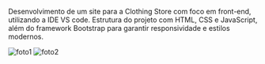 Desenvolvimento de um site para a Clothing Store com foco em front-end, utilizando a IDE VS code. Estrutura do projeto com HTML, CSS e JavaScript, além do framework Bootstrap para garantir responsividade e estilos modernos.

![foto1](https://github.com/edgarbcc/Site/assets/120414679/7a472496-0db5-4525-8b43-377c0aa23b4b)
![foto2](https://github.com/edgarbcc/Site/assets/120414679/b0bcfe6c-ac3d-4ec7-8a59-085507165dc5)
